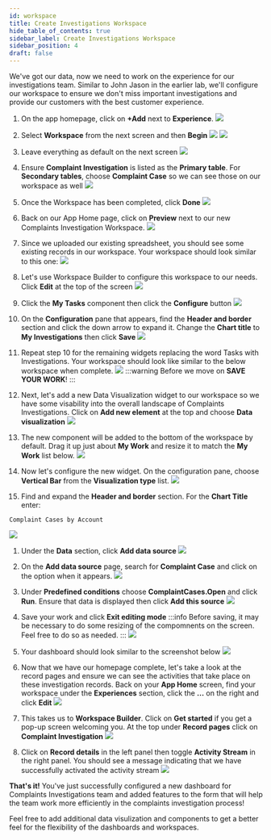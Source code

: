 ```yaml
---
id: workspace
title: Create Investigations Workspace
hide_table_of_contents: true
sidebar_label: Create Investigations Workspace
sidebar_position: 4
draft: false
---
```


We've got our data, now we need to work on the experience for our investigations team. Similar to John Jason in the earlier lab, we'll configure our workspace to ensure we don't miss important investigations and provide our customers with the best customer experience.

1. On the app homepage, click on **+Add** next to **Experience**.
![](../images/2023-09-11-12-57-48.png)


2. Select **Workspace** from the next screen and then **Begin**
    ![](../images/2023-09-11-12-58-55.png)
    ![](../images/2023-09-11-13-00-24.png)


3. Leave everything as default on the next screen
![](../images/2023-09-11-13-01-28.png)


4. Ensure **Complaint Investigation** is listed as the **Primary table**. For **Secondary tables**, choose **Complaint Case** so we can see those on our workspace as well
![](../images/2023-09-11-13-05-51.png)


5. Once the Workspace has been completed, click **Done**
![](../images/2023-09-11-13-08-42.png)


6. Back on our App Home page, click on **Preview** next to our new Complaints Investigation Workspace.
![](../images/2023-09-11-13-10-26.png)


7. Since we uploaded our existing spreadsheet, you should see some existing records in our workspace. Your workspace should look similar to this one:
![](../images/2023-09-12-08-48-17.png)


8. Let's use Workspace Builder to configure this workspace to our needs. Click **Edit** at the top of the screen
![](../images/2023-09-12-08-49-34.png)


9. Click the **My Tasks** component then click the **Configure** button
![](../images/2023-09-12-08-51-34.png)


10. On the **Configuration** pane that appears, find the **Header and border** section and click the down arrow to expand it. Change the **Chart title** to **My Investigations** then click **Save**
![](../images/2023-09-12-08-54-24.png)


11. Repeat step 10 for the remaining widgets replacing the word Tasks with Investigations. Your workspace should look like similar to the below workspace when complete.
![](../images/2023-09-12-08-58-14.png)
:::warning
Before we move on **SAVE YOUR WORK**!
:::


12. Next, let's add a new Data Visualization widget to our workspace so we have some visability into the overall landscape of Complaints Investigations. Click on **Add new element** at the top and choose **Data visualization**
![](../images/2023-09-12-09-00-08.png)


13. The new component will be added to the bottom of the workspace by default. Drag it up just about **My Work** and resize it to match the **My Work** list below.
![](../images/2023-09-27-12-59-48.png)


14. Now let's configure the new widget. On the configuration pane, choose **Vertical Bar** from the **Visualization type** list.
![](../images/2023-09-27-13-00-45.png)


15. Find and expand the **Header and border** section. For the **Chart Title** enter:
    
 ```
 Complaint Cases by Account
 ``` 
![](../images/2023-09-27-13-12-38.png)


1.  Under the **Data** section, click **Add data source**
![](../images/2023-09-27-13-04-42.png)


17. On the **Add data source** page, search for **Complaint Case** and click on the option when it appears.
![](../images/2023-09-27-13-06-26.png)


18. Under **Predefined conditions** choose **ComplaintCases.Open** and click **Run**. Ensure that data is displayed then click **Add this source**
![](../images/2023-09-27-13-07-55.png)


19. Save your work and click **Exit editing mode**
:::info
Before saving, it may be necessary to do some resizing of the compomnents on the screen. Feel free to do so as needed.
:::
![](../images/2023-09-27-13-15-18.png)


20. Your dashboard should look similar to the screenshot below
![](../images/2023-09-27-13-16-24.png)


21. Now that we have our homepage complete, let's take a look at the record pages and ensure we can see the activities that take place on these investigation records. Back on your **App Home** screen, find your workspace under the **Experiences** section, click the **...** on the right and click **Edit**
![](../images/2023-09-27-14-50-00.png)


22. This takes us to **Workspace Builder**. Click on **Get started** if you get a pop-up screen welcoming you. At the top under **Record pages** click on **Complaint Investigation**
![](../images/2023-09-27-14-52-28.png)


23. Click on **Record details** in the left panel then toggle **Activity Stream** in the right panel. You should see a message indicating that we have successfully activated the activity stream
![](../images/2023-09-27-14-53-59.png)


**That's it!** You've just successfully configured a new dashboard for Complaints Investigations team and added features to the form that will help the team work more efficiently in the complaints investigation process!

Feel free to add additional data visulization and components to get a better feel for the flexibility of the dashboards and workspaces.
